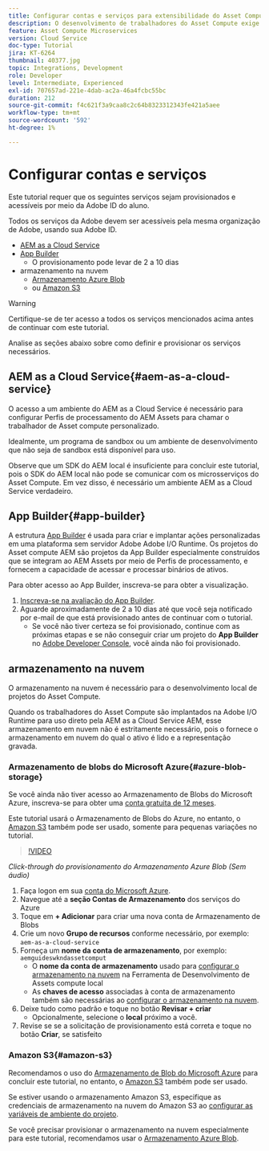```yaml
---
title: Configurar contas e serviços para extensibilidade do Asset Compute
description: O desenvolvimento de trabalhadores do Asset Compute exige acesso a contas e serviços, incluindo AEM as a Cloud Service, App Builder e armazenamento em nuvem fornecido pela Microsoft ou Amazon.
feature: Asset Compute Microservices
version: Cloud Service
doc-type: Tutorial
jira: KT-6264
thumbnail: 40377.jpg
topic: Integrations, Development
role: Developer
level: Intermediate, Experienced
exl-id: 707657ad-221e-4dab-ac2a-46a4fcbc55bc
duration: 212
source-git-commit: f4c621f3a9caa8c2c64b8323312343fe421a5aee
workflow-type: tm+mt
source-wordcount: '592'
ht-degree: 1%

---
```


# Configurar contas e serviços

Este tutorial requer que os seguintes serviços sejam provisionados e acessíveis por meio da Adobe ID do aluno.

Todos os serviços da Adobe devem ser acessíveis pela mesma organização de Adobe, usando sua Adobe ID.

+ [AEM as a Cloud Service](#aem-as-a-cloud-service)
+ [App Builder](#app-builder)
   + O provisionamento pode levar de 2 a 10 dias
+ armazenamento na nuvem
   + [Armazenamento Azure Blob](https://azure.microsoft.com/en-us/services/storage/blobs/)
   + ou [Amazon S3](https://aws.amazon.com/s3/?did=ft_card&amp;trk=ft_card)

>[!WARNING]
>
>Certifique-se de ter acesso a todos os serviços mencionados acima antes de continuar com este tutorial.
> 
> Analise as seções abaixo sobre como definir e provisionar os serviços necessários.

## AEM as a Cloud Service{#aem-as-a-cloud-service}

O acesso a um ambiente do AEM as a Cloud Service é necessário para configurar Perfis de processamento do AEM Assets para chamar o trabalhador de Asset compute personalizado.

Idealmente, um programa de sandbox ou um ambiente de desenvolvimento que não seja de sandbox está disponível para uso.

Observe que um SDK do AEM local é insuficiente para concluir este tutorial, pois o SDK do AEM local não pode se comunicar com os microsserviços do Asset Compute. Em vez disso, é necessário um ambiente AEM as a Cloud Service verdadeiro.

## App Builder{#app-builder}

A estrutura [App Builder](https://developer.adobe.com/app-builder/) é usada para criar e implantar ações personalizadas em uma plataforma sem servidor Adobe Adobe I/O Runtime. Os projetos do Asset compute AEM são projetos da App Builder especialmente construídos que se integram ao AEM Assets por meio de Perfis de processamento, e fornecem a capacidade de acessar e processar binários de ativos.

Para obter acesso ao App Builder, inscreva-se para obter a visualização.

1. [Inscreva-se na avaliação do App Builder](https://developer.adobe.com/app-builder/trial/).
1. Aguarde aproximadamente de 2 a 10 dias até que você seja notificado por e-mail de que está provisionado antes de continuar com o tutorial.
   + Se você não tiver certeza se foi provisionado, continue com as próximas etapas e se não conseguir criar um projeto do __App Builder__ no [Adobe Developer Console](https://developer.adobe.com/console/), você ainda não foi provisionado.

## armazenamento na nuvem

O armazenamento na nuvem é necessário para o desenvolvimento local de projetos do Asset Compute.

Quando os trabalhadores do Asset Compute são implantados na Adobe I/O Runtime para uso direto pela AEM as a Cloud Service AEM, esse armazenamento em nuvem não é estritamente necessário, pois o fornece o armazenamento em nuvem do qual o ativo é lido e a representação gravada.

### Armazenamento de blobs do Microsoft Azure{#azure-blob-storage}

Se você ainda não tiver acesso ao Armazenamento de Blobs do Microsoft Azure, inscreva-se para obter uma [conta gratuita de 12 meses](https://azure.microsoft.com/en-us/free/).

Este tutorial usará o Armazenamento de Blobs do Azure, no entanto, o [Amazon S3](#amazon-s3) também pode ser usado, somente para pequenas variações no tutorial.

>[!VIDEO](https://video.tv.adobe.com/v/40377?quality=12&learn=on)

_Click-through do provisionamento do Armazenamento Azure Blob (Sem áudio)_

1. Faça logon em sua [conta do Microsoft Azure](https://azure.microsoft.com/en-us/account/).
1. Navegue até a __seção Contas de Armazenamento__ dos serviços do Azure
1. Toque em __+ Adicionar__ para criar uma nova conta de Armazenamento de Blobs
1. Crie um novo __Grupo de recursos__ conforme necessário, por exemplo: `aem-as-a-cloud-service`
1. Forneça um __nome da conta de armazenamento__, por exemplo: `aemguideswkndassetcomput`
   + O __nome da conta de armazenamento__ usado para [configurar o armazenamento na nuvem](../develop/environment-variables.md) na Ferramenta de Desenvolvimento de Assets compute local
   + As __chaves de acesso__ associadas à conta de armazenamento também são necessárias ao [configurar o armazenamento na nuvem](../develop/environment-variables.md).
1. Deixe tudo como padrão e toque no botão __Revisar + criar__
   + Opcionalmente, selecione o __local__ próximo a você.
1. Revise se se a solicitação de provisionamento está correta e toque no botão __Criar__, se satisfeito

### Amazon S3{#amazon-s3}

Recomendamos o uso do [Armazenamento de Blob do Microsoft Azure](#azure-blob-storage) para concluir este tutorial, no entanto, o [Amazon S3](https://aws.amazon.com/s3/?did=ft_card&amp;trk=ft_card) também pode ser usado.

Se estiver usando o armazenamento Amazon S3, especifique as credenciais de armazenamento na nuvem do Amazon S3 ao [configurar as variáveis de ambiente do projeto](../develop/environment-variables.md#amazon-s3).

Se você precisar provisionar o armazenamento na nuvem especialmente para este tutorial, recomendamos usar o [Armazenamento Azure Blob](#azure-blob-storage).
